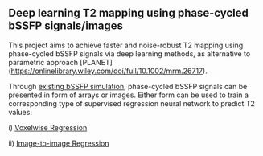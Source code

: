 ## Deep learning T2 mapping using phase-cycled bSSFP signals/images

This project aims to achieve faster and noise-robust T2 mapping using phase-cycled bSSFP signals via deep learning methods, as alternative to parametric approach [PLANET] (https://onlinelibrary.wiley.com/doi/full/10.1002/mrm.26717).  

Through [existing bSSFP simulation](https://github.com/yv17/FYP-Python/blob/master/bssfp_data_generator/bssfp.py), phase-cycled bSSFP signals can be presented in form of arrays or images. Either form can be used to train a corresponding type of supervised regression neural network to predict T2 values:

i)  [Voxelwise Regression](https://github.com/yv17/FYP-Python/blob/master/voxel_reg.ipynb)

ii) [Image-to-image Regression](https://github.com/yv17/FYP-Python/blob/master/voxel_reg.ipynb)
